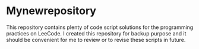 # Mynewrepository
This repository contains plenty of code script solutions for the programming practices on LeeCode. I created this repository for
backup purpose and it should be convenient for me to review or to revise these scripts in future.
